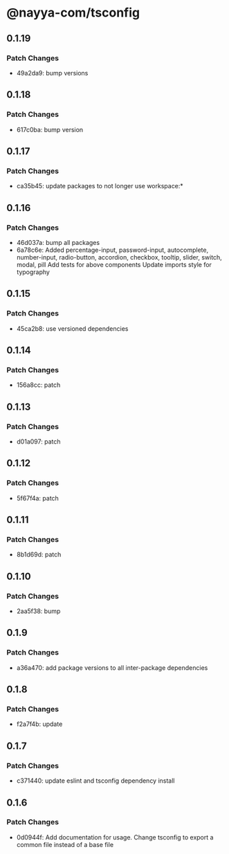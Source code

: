# @nayya-com/tsconfig

## 0.1.19

### Patch Changes

- 49a2da9: bump versions

## 0.1.18

### Patch Changes

- 617c0ba: bump version

## 0.1.17

### Patch Changes

- ca35b45: update packages to not longer use workspace:\*

## 0.1.16

### Patch Changes

- 46d037a: bump all packages
- 6a78c6e: Added percentage-input, password-input, autocomplete, number-input, radio-button, accordion, checkbox, tooltip, slider, switch, modal, pill
  Add tests for above components
  Update imports style for typography

## 0.1.15

### Patch Changes

- 45ca2b8: use versioned dependencies

## 0.1.14

### Patch Changes

- 156a8cc: patch

## 0.1.13

### Patch Changes

- d01a097: patch

## 0.1.12

### Patch Changes

- 5f67f4a: patch

## 0.1.11

### Patch Changes

- 8b1d69d: patch

## 0.1.10

### Patch Changes

- 2aa5f38: bump

## 0.1.9

### Patch Changes

- a36a470: add package versions to all inter-package dependencies

## 0.1.8

### Patch Changes

- f2a7f4b: update

## 0.1.7

### Patch Changes

- c371440: update eslint and tsconfig dependency install

## 0.1.6

### Patch Changes

- 0d0944f: Add documentation for usage. Change tsconfig to export a common file instead of a base file
